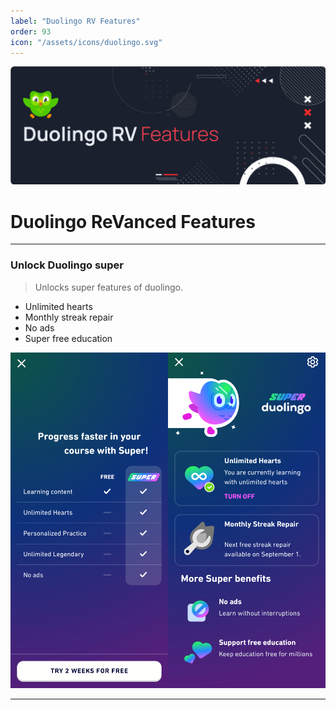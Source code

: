 ```yaml
---
label: "Duolingo RV Features"
order: 93
icon: "/assets/icons/duolingo.svg"
---
```


![](../assets/cover/duolingo-rv-cover.png)

# Duolingo ReVanced Features

---
### Unlock Duolingo super
>Unlocks super features of duolingo.
- Unlimited hearts
- Monthly streak repair
- No ads
- Super free education

![](/assets/screenshots/duolingo-premium.jpg)

---